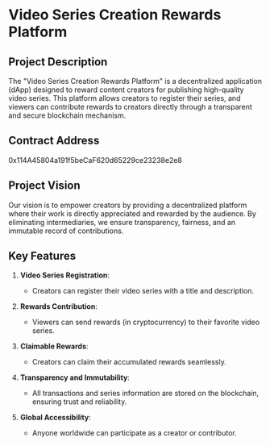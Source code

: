 # Video Series Creation Rewards Platform

## Project Description

The "Video Series Creation Rewards Platform" is a decentralized application (dApp) designed to reward content creators for publishing high-quality video series. This platform allows creators to register their series, and viewers can contribute rewards to creators directly through a transparent and secure blockchain mechanism.

## Contract Address
0x114A45804a191f5beCaF620d65229ce23238e2e8

## Project Vision
Our vision is to empower creators by providing a decentralized platform where their work is directly appreciated and rewarded by the audience. By eliminating intermediaries, we ensure transparency, fairness, and an immutable record of contributions.

## Key Features

1. **Video Series Registration**:
   - Creators can register their video series with a title and description.

2. **Rewards Contribution**:
   - Viewers can send rewards (in cryptocurrency) to their favorite video series.

3. **Claimable Rewards**:
   - Creators can claim their accumulated rewards seamlessly.

4. **Transparency and Immutability**:
   - All transactions and series information are stored on the blockchain, ensuring trust and reliability.

5. **Global Accessibility**:
   - Anyone worldwide can participate as a creator or contributor.


